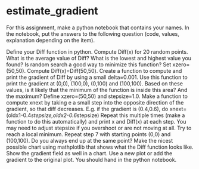 # estimate_gradient

For this assignment, make a python notebook that contains your names. In the notebook, put the answers to the following question (code, values, explanation depending on the item).

Define your Diff function in python.
Compute Diff(x) for 20 random points. What is the average value of Diff? What is the lowest and highest value you found? Is random search a good way to minimize this function?
Set xzero=(50,50). Compute Diff(x)=Diff(50,50).
Create a function to compute and print the gradient of Diff by using a small delta=0.001.
Use this function to print the gradient at (0,0), (100,0), (0,100) and (100,100). Based on these values, is it likely that the minimum of the function is inside this area? And the maximum?
Define xzero=(50,50) and stepsize=1.0. Make a function to compute xnext by taking e a small step into the opposite direction of the gradient, so that diff decreases. E.g. if the gradient is (0.4,0.6), do xnext=(oldx1-0.4*stepsize,oldx2-0.6*stepsize)
Repeat this multiple times (make a function to do this automatically) and print x and Diff(x) at each step. You may need to adjust stepsize if you overshoot or are not moving at all. Try to reach a local minimum.
Repeat step 7 with starting points (0,0) and (100,100). Do you always end up at the same point?
Make the nicest possible chart using mathplotlib that shows what the Diff function looks like.
Show the gradient field as well in a chart. Use a new plot or add the gradient to the original plot.
You should hand in the python notebook.
